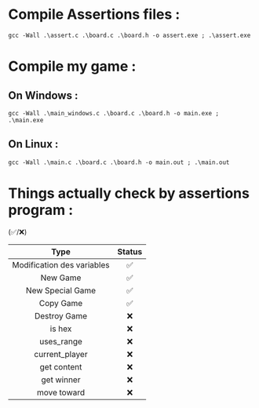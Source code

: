 # Compile Assertions files :

```gcc -Wall .\assert.c .\board.c .\board.h -o assert.exe ; .\assert.exe```

# Compile my game :

## On Windows : 

```gcc -Wall .\main_windows.c .\board.c .\board.h -o main.exe ; .\main.exe```

## On Linux :

```gcc -Wall .\main.c .\board.c .\board.h -o main.out ; .\main.out```


# Things actually check by assertions program :

(✅/❌)


| Type | Status |
| :---: | :---: |
| Modification des variables | ✅ |
| New Game | ✅ |
| New Special Game | ✅ |
| Copy Game | ✅ |
| Destroy Game | ❌ |
| is hex | ❌ |
| uses_range | ❌ |
| current_player | ❌ |
| get content | ❌ |
| get winner | ❌ |
| move toward | ❌ |

